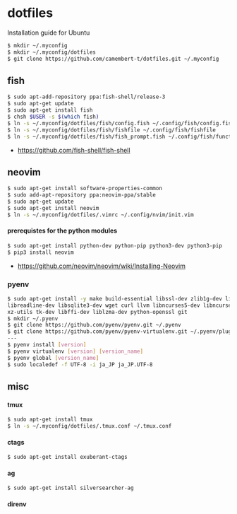 # dotfiles
Installation guide for Ubuntu

```sh
$ mkdir ~/.myconfig 
$ mkdir ~/.myconfig/dotfiles
$ git clone https://github.com/camembert-t/dotfiles.git ~/.myconfig
```


## fish

```sh
$ sudo apt-add-repository ppa:fish-shell/release-3
$ sudo apt-get update
$ sudo apt-get install fish
$ chsh $USER -s $(which fish)
$ ln -s ~/.myconfig/dotfiles/fish/config.fish ~/.config/fish/config.fish
$ ln -s ~/.myconfig/dotfiles/fish/fishfile ~/.config/fish/fishfile
$ ln -s ~/.myconfig/dotfiles/fish/fish_prompt.fish ~/.config/fish/functions/fish_prompt.fish
```
- https://github.com/fish-shell/fish-shell


## neovim

```sh
$ sudo apt-get install software-properties-common
$ sudo add-apt-repository ppa:neovim-ppa/stable
$ sudo apt-get update
$ sudo apt-get install neovim
$ ln -s ~/.myconfig/dotfiles/.vimrc ~/.config/nvim/init.vim
```

#### prerequistes for the python modules

```sh   
$ sudo apt-get install python-dev python-pip python3-dev python3-pip
$ pip3 install neovim
```

- https://github.com/neovim/neovim/wiki/Installing-Neovim


### pyenv

```sh
$ sudo apt-get install -y make build-essential libssl-dev zlib1g-dev libbz2-dev \
libreadline-dev libsqlite3-dev wget curl llvm libncurses5-dev libncursesw5-dev \
xz-utils tk-dev libffi-dev liblzma-dev python-openssl git
$ mkdir ~/.pyenv
$ git clone https://github.com/pyenv/pyenv.git ~/.pyenv
$ git clone https://github.com/pyenv/pyenv-virtualenv.git ~/.pyenv/plugins/pyenv-virtualenv 
---
$ pyenv install [version]
$ pyenv virtualenv [version] [version_name]
$ pyenv global [version_name]
$ sudo localedef -f UTF-8 -i ja_JP ja_JP.UTF-8
```


## misc

#### tmux

```sh
$ sudo apt-get install tmux
$ ln -s ~/.myconfig/dotfiles/.tmux.conf ~/.tmux.conf
```

#### ctags

```sh
$ sudo apt-get install exuberant-ctags
```

#### ag

```sh
$ sudo apt-get install silversearcher-ag
```

#### direnv

